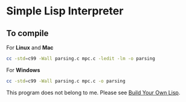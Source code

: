 # Simple Lisp Interpreter

## To compile
For **Linux** and **Mac**
```bash
cc -std=c99 -Wall parsing.c mpc.c -ledit -lm -o parsing
```
For **Windows**
```bash
cc -std=c99 -Wall parsing.c mpc.c -o parsing
```


This program does not belong to me.
Please see [Build Your Own Lisp](http://www.buildyourownlisp.com).
